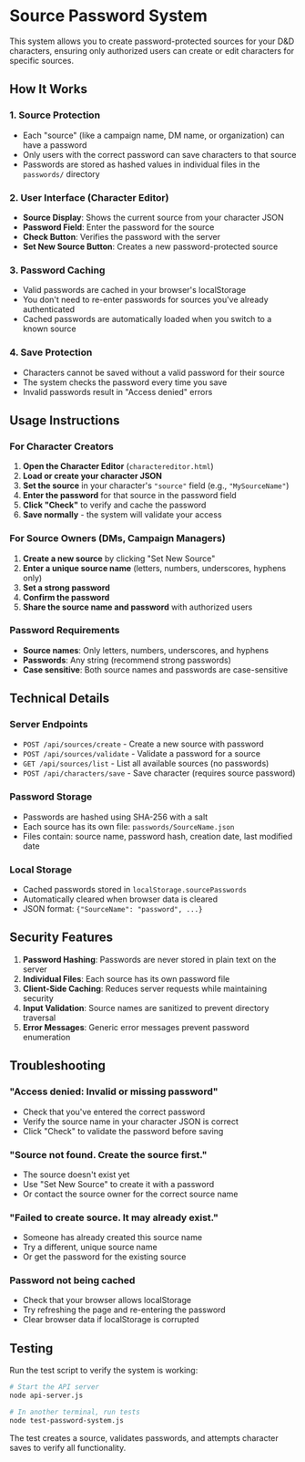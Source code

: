 # Source Password System

This system allows you to create password-protected sources for your D&D characters, ensuring only authorized users can create or edit characters for specific sources.

## How It Works

### 1. Source Protection
- Each "source" (like a campaign name, DM name, or organization) can have a password
- Only users with the correct password can save characters to that source
- Passwords are stored as hashed values in individual files in the `passwords/` directory

### 2. User Interface (Character Editor)
- **Source Display**: Shows the current source from your character JSON
- **Password Field**: Enter the password for the source
- **Check Button**: Verifies the password with the server
- **Set New Source Button**: Creates a new password-protected source

### 3. Password Caching
- Valid passwords are cached in your browser's localStorage
- You don't need to re-enter passwords for sources you've already authenticated
- Cached passwords are automatically loaded when you switch to a known source

### 4. Save Protection
- Characters cannot be saved without a valid password for their source
- The system checks the password every time you save
- Invalid passwords result in "Access denied" errors

## Usage Instructions

### For Character Creators
1. **Open the Character Editor** (`charactereditor.html`)
2. **Load or create your character JSON**
3. **Set the source** in your character's `"source"` field (e.g., `"MySourceName"`)
4. **Enter the password** for that source in the password field
5. **Click "Check"** to verify and cache the password
6. **Save normally** - the system will validate your access

### For Source Owners (DMs, Campaign Managers)
1. **Create a new source** by clicking "Set New Source"
2. **Enter a unique source name** (letters, numbers, underscores, hyphens only)
3. **Set a strong password** 
4. **Confirm the password**
5. **Share the source name and password** with authorized users

### Password Requirements
- **Source names**: Only letters, numbers, underscores, and hyphens
- **Passwords**: Any string (recommend strong passwords)
- **Case sensitive**: Both source names and passwords are case-sensitive

## Technical Details

### Server Endpoints
- `POST /api/sources/create` - Create a new source with password
- `POST /api/sources/validate` - Validate a password for a source  
- `GET /api/sources/list` - List all available sources (no passwords)
- `POST /api/characters/save` - Save character (requires source password)

### Password Storage
- Passwords are hashed using SHA-256 with a salt
- Each source has its own file: `passwords/SourceName.json`
- Files contain: source name, password hash, creation date, last modified date

### Local Storage
- Cached passwords stored in `localStorage.sourcePasswords`
- Automatically cleared when browser data is cleared
- JSON format: `{"SourceName": "password", ...}`

## Security Features

1. **Password Hashing**: Passwords are never stored in plain text on the server
2. **Individual Files**: Each source has its own password file
3. **Client-Side Caching**: Reduces server requests while maintaining security
4. **Input Validation**: Source names are sanitized to prevent directory traversal
5. **Error Messages**: Generic error messages prevent password enumeration

## Troubleshooting

### "Access denied: Invalid or missing password"
- Check that you've entered the correct password
- Verify the source name in your character JSON is correct
- Click "Check" to validate the password before saving

### "Source not found. Create the source first."
- The source doesn't exist yet
- Use "Set New Source" to create it with a password
- Or contact the source owner for the correct source name

### "Failed to create source. It may already exist."
- Someone has already created this source name
- Try a different, unique source name
- Or get the password for the existing source

### Password not being cached
- Check that your browser allows localStorage
- Try refreshing the page and re-entering the password
- Clear browser data if localStorage is corrupted

## Testing

Run the test script to verify the system is working:

```bash
# Start the API server
node api-server.js

# In another terminal, run tests
node test-password-system.js
```

The test creates a source, validates passwords, and attempts character saves to verify all functionality.